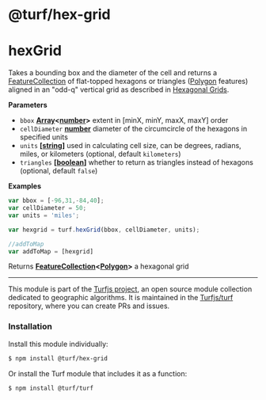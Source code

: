 # @turf/hex-grid

# hexGrid

Takes a bounding box and the diameter of the cell and returns a [FeatureCollection](http://geojson.org/geojson-spec.html#feature-collection-objects) of flat-topped
hexagons or triangles ([Polygon](http://geojson.org/geojson-spec.html#polygon) features) aligned in an "odd-q" vertical grid as
described in [Hexagonal Grids](http://www.redblobgames.com/grids/hexagons/).

**Parameters**

-   `bbox` **[Array](https://developer.mozilla.org/en-US/docs/Web/JavaScript/Reference/Global_Objects/Array)&lt;[number](https://developer.mozilla.org/en-US/docs/Web/JavaScript/Reference/Global_Objects/Number)>** extent in [minX, minY, maxX, maxY] order
-   `cellDiameter` **[number](https://developer.mozilla.org/en-US/docs/Web/JavaScript/Reference/Global_Objects/Number)** diameter of the circumcircle of the hexagons in specified units
-   `units` **\[[string](https://developer.mozilla.org/en-US/docs/Web/JavaScript/Reference/Global_Objects/String)]** used in calculating cell size, can be degrees, radians, miles, or kilometers (optional, default `kilometers`)
-   `triangles` **\[[boolean](https://developer.mozilla.org/en-US/docs/Web/JavaScript/Reference/Global_Objects/Boolean)]** whether to return as triangles instead of hexagons (optional, default `false`)

**Examples**

```javascript
var bbox = [-96,31,-84,40];
var cellDiameter = 50;
var units = 'miles';

var hexgrid = turf.hexGrid(bbox, cellDiameter, units);

//addToMap
var addToMap = [hexgrid]
```

Returns **[FeatureCollection](http://geojson.org/geojson-spec.html#feature-collection-objects)&lt;[Polygon](http://geojson.org/geojson-spec.html#polygon)>** a hexagonal grid

<!-- This file is automatically generated. Please don't edit it directly:
if you find an error, edit the source file (likely index.js), and re-run
./scripts/generate-readmes in the turf project. -->

---

This module is part of the [Turfjs project](http://turfjs.org/), an open source
module collection dedicated to geographic algorithms. It is maintained in the
[Turfjs/turf](https://github.com/Turfjs/turf) repository, where you can create
PRs and issues.

### Installation

Install this module individually:

```sh
$ npm install @turf/hex-grid
```

Or install the Turf module that includes it as a function:

```sh
$ npm install @turf/turf
```
